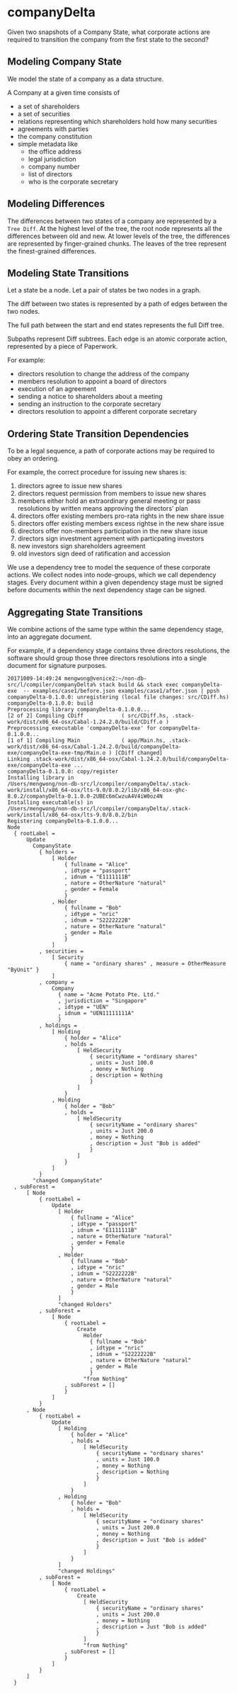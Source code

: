 # companyDelta

Given two snapshots of a Company State, what corporate actions are required to transition the company from the first state to the second?

## Modeling Company State

We model the state of a company as a data structure.

A Company at a given time consists of
- a set of shareholders
- a set of securities
- relations representing which shareholders hold how many securities
- agreements with parties
- the company constitution
- simple metadata like
  - the office address
  - legal jurisdiction
  - company number
  - list of directors
  - who is the corporate secretary

## Modeling Differences

The differences between two states of a company are represented by a `Tree Diff`. At the highest level of the tree, the root node represents all the differences between old and new. At lower levels of the tree, the differences are represented by finger-grained chunks. The leaves of the tree represent the finest-grained differences.

## Modeling State Transitions

Let a state be a node. Let a pair of states be two nodes in a graph.

The diff between two states is represented by a path of edges between the two nodes.

The full path between the start and end states represents the full Diff tree.

Subpaths represent Diff subtrees. Each edge is an atomic corporate action, represented by a piece of Paperwork.

For example:
- directors resolution to change the address of the company
- members resolution to appoint a board of directors
- execution of an agreement
- sending a notice to shareholders about a meeting
- sending an instruction to the corporate secretary
- directors resolution to appoint a different corporate secretary

## Ordering State Transition Dependencies

To be a legal sequence, a path of corporate actions may be required to obey an ordering.

For example, the correct procedure for issuing new shares is:

1. directors agree to issue new shares
2. directors request permission from members to issue new shares
3. members either hold an extraordinary general meeting or pass resolutions by written means approving the directors' plan
4. directors offer existing members pro-rata rights in the new share issue
5. directors offer existing members excess rightse in the new share issue
6. directors offer non-members participation in the new share issue
7. directors sign investment agreement with particpating investors
8. new investors sign shareholders agreement
9. old investors sign deed of ratification and accession

We use a dependency tree to model the sequence of these corporate actions. We collect nodes into node-groups, which we call dependency stages. Every document within a given dependency stage must be signed before documents within the next dependency stage can be signed.

## Aggregating State Transitions

We combine actions of the same type within the same dependency stage, into an aggregate document.

For example, if a dependency stage contains three directors resolutions, the software should group those three directors resolutions into a single document for signature purposes.
 

```
20171009-14:49:24 mengwong@venice2:~/non-db-src/l/compiler/companyDelta% stack build && stack exec companyDelta-exe  -- examples/case1/before.json examples/case1/after.json | ppsh
companyDelta-0.1.0.0: unregistering (local file changes: src/CDiff.hs)
companyDelta-0.1.0.0: build
Preprocessing library companyDelta-0.1.0.0...
[2 of 2] Compiling CDiff            ( src/CDiff.hs, .stack-work/dist/x86_64-osx/Cabal-1.24.2.0/build/CDiff.o )
Preprocessing executable 'companyDelta-exe' for companyDelta-0.1.0.0...
[1 of 1] Compiling Main             ( app/Main.hs, .stack-work/dist/x86_64-osx/Cabal-1.24.2.0/build/companyDelta-exe/companyDelta-exe-tmp/Main.o ) [CDiff changed]
Linking .stack-work/dist/x86_64-osx/Cabal-1.24.2.0/build/companyDelta-exe/companyDelta-exe ...
companyDelta-0.1.0.0: copy/register
Installing library in
/Users/mengwong/non-db-src/l/compiler/companyDelta/.stack-work/install/x86_64-osx/lts-9.0/8.0.2/lib/x86_64-osx-ghc-8.0.2/companyDelta-0.1.0.0-2UBEc6mCwzuA4V4iW0oz4N
Installing executable(s) in
/Users/mengwong/non-db-src/l/compiler/companyDelta/.stack-work/install/x86_64-osx/lts-9.0/8.0.2/bin
Registering companyDelta-0.1.0.0...
Node
  { rootLabel =
      Update
        CompanyState
          { holders =
              [ Holder
                  { fullname = "Alice"
                  , idtype = "passport"
                  , idnum = "E1111111B"
                  , nature = OtherNature "natural"
                  , gender = Female
                  }
              , Holder
                  { fullname = "Bob"
                  , idtype = "nric"
                  , idnum = "S2222222B"
                  , nature = OtherNature "natural"
                  , gender = Male
                  }
              ]
          , securities =
              [ Security
                  { name = "ordinary shares" , measure = OtherMeasure "ByUnit" }
              ]
          , company =
              Company
                { name = "Acme Potato Pte. Ltd."
                , jurisdiction = "Singapore"
                , idtype = "UEN"
                , idnum = "UEN11111111A"
                }
          , holdings =
              [ Holding
                  { holder = "Alice"
                  , holds =
                      [ HeldSecurity
                          { securityName = "ordinary shares"
                          , units = Just 100.0
                          , money = Nothing
                          , description = Nothing
                          }
                      ]
                  }
              , Holding
                  { holder = "Bob"
                  , holds =
                      [ HeldSecurity
                          { securityName = "ordinary shares"
                          , units = Just 200.0
                          , money = Nothing
                          , description = Just "Bob is added"
                          }
                      ]
                  }
              ]
          }
        "changed CompanyState"
  , subForest =
      [ Node
          { rootLabel =
              Update
                [ Holder
                    { fullname = "Alice"
                    , idtype = "passport"
                    , idnum = "E1111111B"
                    , nature = OtherNature "natural"
                    , gender = Female
                    }
                , Holder
                    { fullname = "Bob"
                    , idtype = "nric"
                    , idnum = "S2222222B"
                    , nature = OtherNature "natural"
                    , gender = Male
                    }
                ]
                "changed Holders"
          , subForest =
              [ Node
                  { rootLabel =
                      Create
                        Holder
                          { fullname = "Bob"
                          , idtype = "nric"
                          , idnum = "S2222222B"
                          , nature = OtherNature "natural"
                          , gender = Male
                          }
                        "from Nothing"
                  , subForest = []
                  }
              ]
          }
      , Node
          { rootLabel =
              Update
                [ Holding
                    { holder = "Alice"
                    , holds =
                        [ HeldSecurity
                            { securityName = "ordinary shares"
                            , units = Just 100.0
                            , money = Nothing
                            , description = Nothing
                            }
                        ]
                    }
                , Holding
                    { holder = "Bob"
                    , holds =
                        [ HeldSecurity
                            { securityName = "ordinary shares"
                            , units = Just 200.0
                            , money = Nothing
                            , description = Just "Bob is added"
                            }
                        ]
                    }
                ]
                "changed Holdings"
          , subForest =
              [ Node
                  { rootLabel =
                      Create
                        [ HeldSecurity
                            { securityName = "ordinary shares"
                            , units = Just 200.0
                            , money = Nothing
                            , description = Just "Bob is added"
                            }
                        ]
                        "from Nothing"
                  , subForest = []
                  }
              ]
          }
      ]
  }
```

